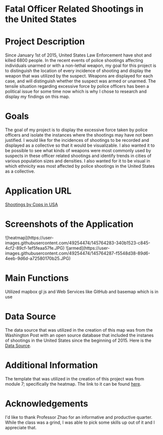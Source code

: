 # Fatal Officer Related Shootings in the United States
<h1>Project Description</h1>
<p>Since January 1st of 2015, United States Law Enforcement have shot and killed 6800 people. In the recent events of police shootings affecting individuals unarmed or with a non-lethal weapon, my goal for this project is to distinguish the location of every incidence of shooting and display the weapon that was utilized by the suspect. Weapons are displayed for each case, and will distinguish whether the suspect was armed or unarmed. The tensile situation regarding excessive force by police officers has been a political issue for some time now which is why I chose to research and display my findings on this map.</p>

<h1> Goals </h1> 
The goal of my project is to display the excessive force taken by police officers and isolate the instances where the shootings may have not been justified. I would like for the incidences of shootings to be recorded and displayed as a collective so that it would be visualizable. I also wanted it to be possible to see what kinds of weapons were most commonly used by suspects in these officer related shootings and identify trends in cities of various population sizes and densities. I also wanted for it to be visual in which ethnicity was most affected by police shootings in the United States as a collective. 

<h1> Application URL </h1>
<a href="https://vksath00.github.io/Final_Project_Vksatham/">Shootings by Cops in USA</a>

<h1>Screenshots of the Application </h1>
![heatmap](https://user-images.githubusercontent.com/49254474/145764283-340b1523-c845-4cf2-89cf-1ef5feaa57fe.JPG)
![armed](https://user-images.githubusercontent.com/49254474/145764287-f5548d38-89d6-4eeb-9d6d-a72580170b25.JPG)

<h1> Main Functions </h1>
<p> Utilized mapbox gl js and Web Services like GitHub and basemap which is in use</p>

<h1> Data Source </h1>
<p> The data source that was utilized in the creation of this map was from the Washington Post with an open source database that included the instanes of shootings in the United States since the beginning of 2015. Here is the <a href="https://www.washingtonpost.com/graphics/investigations/police-shootings-database/">Data Source</a>. </p>

<h1> Additional Information </h1>
<p> The template that was utilized in the creation of this project was from module 7; specifically the heatmap. The link to it can be found <a href="https://github.com/jakobzhao/geog495/blob/main/modules/module07/heatmap.html">here</a>. </p></p>

<h1> Acknowledgements </h1>
<p> I'd like to thank Professor Zhao for an informative and productive quarter. While the class was a grind, I was able to pick some skills up out of it and I appreciate that.</p>
